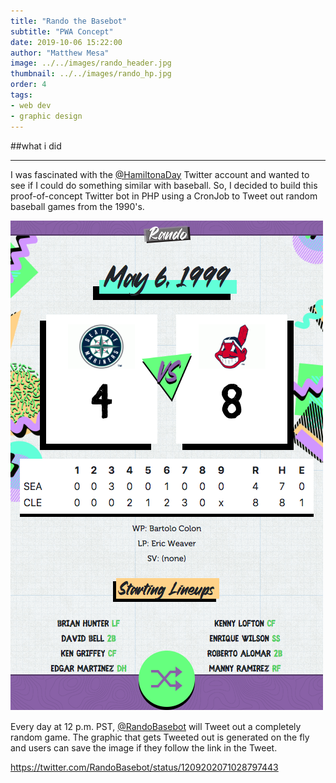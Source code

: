 ```yaml
---
title: "Rando the Basebot"
subtitle: "PWA Concept"
date: 2019-10-06 15:22:00
author: "Matthew Mesa"
image: ../../images/rando_header.jpg
thumbnail: ../../images/rando_hp.jpg
order: 4
tags:
- web dev
- graphic design
---
```


##what i did

***

I was fascinated with the [@HamiltonaDay](https://twitter.com/hamiltonaday) Twitter account and wanted to see if I could do something similar with baseball. So, I decided to build this proof-of-concept Twitter bot in PHP using a CronJob to Tweet out random baseball games from the 1990's.

![RandoTheBasebot.com screenshot](../../images/rando_screenshot.png "RandoTheBasebot.com screenshot")

Every day at 12 p.m. PST, [@RandoBasebot](https://twitter.com/RandoBasebot) will Tweet out a completely random game. The graphic that gets Tweeted out is generated on the fly and users can save the image if they follow the link in the Tweet.

https://twitter.com/RandoBasebot/status/1209202071028797443
